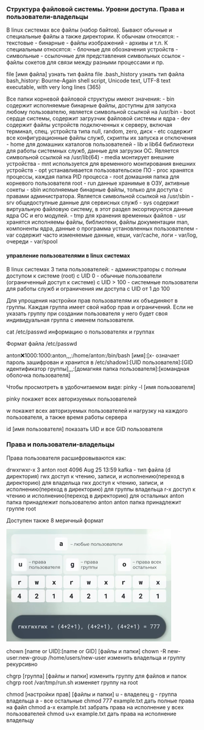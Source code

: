 ### Структура файловой системы. Уровни доступа. Права и пользователи-владельцы
В linux  системах все файлы (набор байтов). Бывают обычные и специальные файлы а также директории.
 К обычнам относятся:
    - текстовые
    - бинарные
    - файлы изображений
    - архивы и т.п.
К специальным относятся:
    - блочные для обозначения устройств
    - символьные
    - ссылочные для представления символьных ссылок
    - файлы сокетов для связи между разными процессами и пр.

file [имя файла] узнать тип файла
file .bash_history узнать тип файла
bash_history: Bourne-Again shell script, Unicode text, UTF-8 text executable, with very long lines (365)

Все папки корневой файловой структуры имеют значения:
    - bin содержит исполняемые бинарные файлы, доступны для запуска любому пользователю, является символьной ссылкой на /usr/bin
    - boot сердце системы, содержит загрузчик файловой системы и ядра
    - dev содержит файлы устройств подключенных к серверу, включая терминал, спец. устройста типа null, random, zero, диск
    - etc содержит все конфигурационные файлы служб, скрипты их запуска и отключения
    - home для домашних каталогов пользователей
    - lib и lib64 библиотеки для работы системных служб, данные для загрузки ОС. Является символьной ссылкой на /usr/lib(64)
    - media монтирует внешние устройства
    - mnt используется для временного монтирования внешних устройств
    - opt устанавливается пользовательское ПО
    - proc хранятся процессы, каждая папка PID процесса
    - root домашняя папка для корневого пользователя root
    - run данные хранимые в ОЗУ, активные сокеты
    - sbin исполняемые бинарные файлы, только для доступа с правами администратора. Является символьной ссылкой на /usr/sbin
    - srv общедоступные данные для сервисных служб
    - sys содержит виртуальную файловую систему, в этот раздел эксортируются данные ядра ОС и его модулей.
    - tmp для хранения временных файлов
    - usr хранятся исполняемы файлы, библиотеки, файлы документации man, компоненты ядра, данные о программа установленных пользователем
    - var содержит часто изменяемые данные, кеши, var/cache, логи - var/log, очереди - var/spool

#### управление пользователями в linux системах

В linux системах 3 типа пользователей:
    - администраторы с полным доступом к системе (root) с UID 0
    - обычные пользователи (ограниченный доступ к системе) c UID > 100
    - системные пользователи для работы служб и ограничения им доступа с UID от 1 до 100

Для упрощения настройки прав пользователям их объединяют в группы. Каждая группа имеет свой набор прав и ограничений. 
Если не указать группу при создании пользователя у него будет своя индивидуальная группа с именем пользователя.

cat /etc/passwd информацию о пользователях и группах

Формат файла /etc/passwd

anton:x:1000:1000:anton,,,:/home/anton:/bin/bash
[имя]:[x- означает пароль зашифрован и хранится в /etc/shadow]:[UID пользователя]:[GID идентификатор группы],,,:[домагняя папка пользователя]:[командная оболочка пользователя]

Чтобы просмотреть в удобочитаемом виде:
pinky -l [имя пользователя]

pinky покажет всех авторизуемых пользователей

w покажет всех авторизуемых пользователей и нагрузку на каждого пользователя, а также время работы сервера

id [имя пользователя] показать UID и все GID пользователя

### Права и пользователи-владельцы

Права пользователя расшифровываются как:

drwxrwxr-x  3 anton root 4096 Aug 25 13:59 kafka
    - тип файла (d директория)
    rwx доступ к чтению, записи, и исполнению(переход в директорию) для владельца
    rwx доступ к чтению, записи, и исполнению(переход в директорию) для группы владельца
    r-x доступ к чтению и исполнению(переход в директорию) для остальных
    anton папка принадлежит пользователю anton
    anton  папка принадлежит группе root

Доступен также 8 меричный формат

![Alt text](image-1.png)

chown [name or UID]:[name or GID] [файлы и папки]
chown -R new-user:new-group /home/users/new-user изменить владельца и группу рекурсивно

chgrp [группа] [файлы и папки] изменить группу для файлов и папок
chgrp root /var/tmp/run.sh изменяет группу на root

chmod [настройки прав] [файлы и папки]
    u - владелец
    g - группа владельца
    a - все остальные
chmod 777 example.txt дать полные права на файл
chmod a-x example.txt забрать права на исполнение у всех пользователей
chmod u+x example.txt дать права на исполнение владельцу



